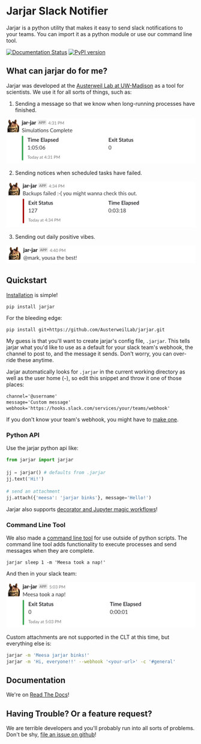 # Jarjar Slack Notifier

Jarjar is a python utility that makes it easy to send slack notifications to your teams. You can import it as a python module or use our command line tool.

[![Documentation Status](https://readthedocs.org/projects/jarjar/badge/?version=v3.0)](https://jarjar.readthedocs.io/en/v3.0/) [![PyPI version](https://badge.fury.io/py/jarjar.svg)](https://badge.fury.io/py/jarjar)


## What can jarjar do for me?

Jarjar was developed at the [Austerweil Lab at UW-Madison](http://alab.psych.wisc.edu/) as a tool for scientists. We use it for all sorts of things, such as:

1. Sending a message so that we know when long-running processes have finished.

![](docs/img/simulations-complete.png)

2. Sending notices when scheduled tasks have failed.

![](docs/img/backups-failed.png)

3. Sending out daily positive vibes.

![](docs/img/positive-vibes.png)

## Quickstart

[Installation](docs/install.md) is simple!

```shell
pip install jarjar
```

For the bleeding edge:

```shell
pip install git+https://github.com/AusterweilLab/jarjar.git
```

My guess is that you'll want to create jarjar's config file, `.jarjar`. This
tells jarjar what you'd like to use as a default for your slack team's webhook,
the channel to post to, and the message it sends. Don't worry, you can over-ride
these anytime.

Jarjar automatically looks for `.jarjar` in the current working directory as
well as the user home (`~`), so edit this snippet and throw it one of those
places:

```shell
channel='@username'
message='Custom message'
webhook='https://hooks.slack.com/services/your/teams/webhook'
```

If you don't know your team's webhook, you might have to [make one](https://my.slack.com/apps/A0F7XDUAZ-incoming-webhooks).

### Python API

Use the jarjar python api like:

```python
from jarjar import jarjar

jj = jarjar() # defaults from .jarjar
jj.text('Hi!')

# send an attachment
jj.attach({'meesa': 'jarjar binks'}, message='Hello!')
```

Jarjar also supports [decorator and Jupyter magic workflows](docs/python-workflows.md)!

### Command Line Tool

We also made a [command line tool](docs/clt.md) for use outside of python scripts. The command line tool adds functionality to execute processes and send messages when they are complete.

```shell
jarjar sleep 1 -m 'Meesa took a nap!'
```

And then in your slack team:

![](docs/img/nap.png)

Custom attachments are not supported in the CLT at this time, but everything else is:

```sh
jarjar -m 'Meesa jarjar binks!'
jarjar -m 'Hi, everyone!!' --webhook '<your-url>' -c '#general'
```

## Documentation

We're on [Read The Docs](http://jarjar.readthedocs.io/en/latest/)!

## Having Trouble? Or a feature request?

We are terrible developers and you'll probably run into all sorts of problems.
Don't be shy,
[file an issue on github](https://github.com/AusterweilLab/jarjar/issues/new)!
